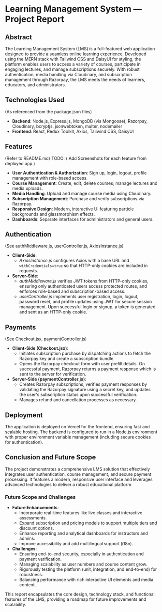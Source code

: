 # Learning Management System — Project Report

## Abstract
The Learning Management System (LMS) is a full-featured web application designed to provide a seamless online learning experience. Developed using the MERN stack with Tailwind CSS and DaisyUI for styling, the platform enables users to access a variety of courses, participate in engaging lectures, and manage subscriptions securely. With robust authentication, media handling via Cloudinary, and subscription management through Razorpay, the LMS meets the needs of learners, educators, and administrators.

## Technologies Used
(As referenced from the package.json files)
- **Backend**: Node.js, Express.js, MongoDB (via Mongoose), Razorpay, Cloudinary, bcryptjs, jsonwebtoken, multer, nodemailer
- **Frontend**: React, Redux Toolkit, Axios, Tailwind CSS, DaisyUI

## Features
(Refer to README.md) TODO: ( Add Screenshots for each feature from deployed app )
- **User Authentication & Authorization**: Sign up, login, logout, profile management with role-based access.
- **Course Management**: Create, edit, delete courses; manage lectures and media uploads.
- **Media Handling**: Upload and manage course media using Cloudinary.
- **Subscription Management**: Purchase and verify subscriptions via Razorpay.
- **Responsive Design**: Modern, interactive UI featuring particle backgrounds and glassmorphism effects.
- **Dashboards**: Separate interfaces for administrators and general users.

## Authentication
(See authMiddleware.js, userController.js, AxiosInstance.js)
- **Client-Side**:  
  - *AxiosInstance.js* configures Axios with a base URL and `withCredentials=true` so that HTTP-only cookies are included in requests.
- **Server-Side**:  
  - *authMiddleware.js* verifies JWT tokens from HTTP-only cookies, ensuring only authenticated users access protected routes, and enforces role-based and subscription-based access.  
  - *userController.js* implements user registration, login, logout, password reset, and profile updates using JWT for secure session management. Upon successful login or signup, a token is generated and sent as an HTTP-only cookie.

## Payments
(See Checkout.jsx, paymentController.js)
- **Client-Side (Checkout.jsx)**:  
  - Initiates subscription purchase by dispatching actions to fetch the Razorpay key and create a subscription bundle.  
  - Opens the Razorpay checkout form with user prefill details. On successful payment, Razorpay returns a payment response which is sent to the server for verification.
- **Server-Side (paymentController.js)**:  
  - Creates Razorpay subscriptions, verifies payment responses by validating the Razorpay signature using a secret key, and updates the user's subscription status upon successful verification.  
  - Manages refund and cancellation processes as necessary.

## Deployment
The application is deployed on Vercel for the frontend, ensuring fast and scalable hosting. The backend is configured to run in a Node.js environment with proper environment variable management (including secure cookies for authentication).

## Conclusion and Future Scope
The project demonstrates a comprehensive LMS solution that effectively integrates user authentication, course management, and secure payment processing. It features a modern, responsive user interface and leverages advanced technologies to deliver a robust educational platform.

### Future Scope and Challenges
- **Future Enhancements**:
  - Incorporate real-time features like live classes and interactive assessments.
  - Expand subscription and pricing models to support multiple tiers and discount options.
  - Enhance reporting and analytical dashboards for instructors and admins.
  - Improve accessibility and add multilingual support (i18n).
- **Challenges**:
  - Ensuring end-to-end security, especially in authentication and payment verification.
  - Managing scalability as user numbers and course content grow.
  - Rigorously testing the platform (unit, integration, and end-to-end) for robustness.
  - Balancing performance with rich interactive UI elements and media content.

This report encapsulates the core design, technology stack, and functional features of the LMS, providing a roadmap for future improvements and scalability.
